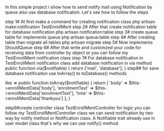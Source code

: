 In this simple project i show how to send notify mail using Notification by queue also use database notificatoin. Let's see how to follow the steps

step 1# At first make a command for creating notification class
 php artisan make:notification TestEnrollMent
step 2# After that create notification table for database notification
php artisan notification:table
step 3# create queue table for implements queue
php artisan queue:table
step 4# After creating table than migrate all tables
php artisan migrate
step 5# Now implements ShouldQueue 
step 6# After that write and customzed your code for receiving data from controller by object
or you can follow my TestEnrollMent  notification class
step 7# For database notification in TestEnrollMent notificaiton class add database notification in via method
public function via($notifiable)
    {
        return ['mail', 'database'];
    }
step8# for save database notificaiton use toArray() to toDatabase() methods

like =>
public function toArray($notifiable)
    {
        return [
           'body' => $this->enrollMentData['body'],
           'enrolmentText' => $this->enrollMentData['enrolmentText'],
           'time' => $this->enrollMentData['thankyou']
        ];
    }
 
 step9#create controller class TestEnrollMentController for logic 
 you can follow my TestEnrollMentController class 
 we can send notification by two way by notify method or Notification class.
 A Notifiable trait already use in user model class that's why we can use notify() method
    
